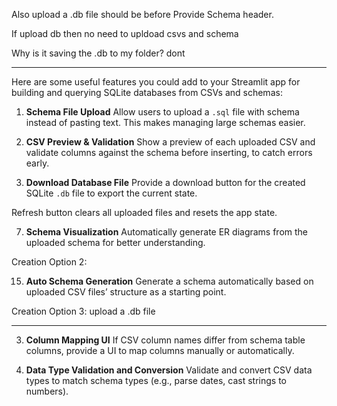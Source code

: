 Also upload a .db file should be before Provide Schema header. 

If upload db then no need to upldoad csvs and schema

Why is it saving the .db to my folder? dont

-----------
Here are some useful features you could add to your Streamlit app for building and querying SQLite databases from CSVs and schemas:

1. **Schema File Upload**
   Allow users to upload a `.sql` file with schema instead of pasting text. This makes managing large schemas easier.

2. **CSV Preview & Validation**
   Show a preview of each uploaded CSV and validate columns against the schema before inserting, to catch errors early.

5. **Download Database File**
   Provide a download button for the created SQLite `.db` file to export the current state.

Refresh button clears all uploaded files and resets the app state.

7.  **Schema Visualization**
    Automatically generate ER diagrams from the uploaded schema for better understanding.


Creation Option 2: 

15. **Auto Schema Generation**
    Generate a schema automatically based on uploaded CSV files’ structure as a starting point.

Creation Option 3:
upload a .db file


---------------------------

3. **Column Mapping UI**
   If CSV column names differ from schema table columns, provide a UI to map columns manually or automatically.

4. **Data Type Validation and Conversion**
   Validate and convert CSV data types to match schema types (e.g., parse dates, cast strings to numbers).